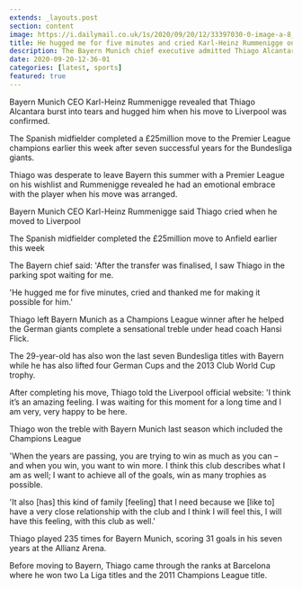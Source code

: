 ```yaml
---
extends: _layouts.post
section: content
image: https://i.dailymail.co.uk/1s/2020/09/20/12/33397030-0-image-a-8_1600601177829.jpg 
title: He hugged me for five minutes and cried Karl-Heinz Rummenigge on emotional farewell with Thiago 
description: The Bayern Munich chief executive admitted Thiago Alcantara burst into tears and hugged him when his highly-anticipated £25million move to Liverpool was confirmed earlier this week. 
date: 2020-09-20-12-36-01 
categories: [latest, sports] 
featured: true 
--- 
```

Bayern Munich CEO Karl-Heinz Rummenigge revealed that Thiago Alcantara burst into tears and hugged him when his move to Liverpool was confirmed.

The Spanish midfielder completed a £25million move to the Premier League champions earlier this week after seven successful years for the Bundesliga giants.

Thiago was desperate to leave Bayern this summer with a Premier League on his wishlist and Rummenigge revealed he had an emotional embrace with the player when his move was arranged.

Bayern Munich CEO Karl-Heinz Rummenigge said Thiago cried when he moved to Liverpool 

The Spanish midfielder completed the £25million move to Anfield earlier this week

The Bayern chief said: 'After the transfer was finalised, I saw Thiago in the parking spot waiting for me. 

'He hugged me for five minutes, cried and thanked me for making it possible for him.'

Thiago left Bayern Munich as a Champions League winner after he helped the German giants complete a sensational treble under head coach Hansi Flick. 

The 29-year-old has also won the last seven Bundesliga titles with Bayern while he has also lifted four German Cups and the 2013 Club World Cup trophy. 

After completing his move, Thiago told the Liverpool official website: 'I think it’s an amazing feeling. I was waiting for this moment for a long time and I am very, very happy to be here. 

Thiago won the treble with Bayern Munich last season which included the Champions League

'When the years are passing, you are trying to win as much as you can – and when you win, you want to win more. I think this club describes what I am as well; I want to achieve all of the goals, win as many trophies as possible.

'It also [has] this kind of family [feeling] that I need because we [like to] have a very close relationship with the club and I think I will feel this, I will have this feeling, with this club as well.'

Thiago played 235 times for Bayern Munich, scoring 31 goals in his seven years at the Allianz Arena. 

Before moving to Bayern, Thiago came through the ranks at Barcelona where he won two La Liga titles and the 2011 Champions League title. 

